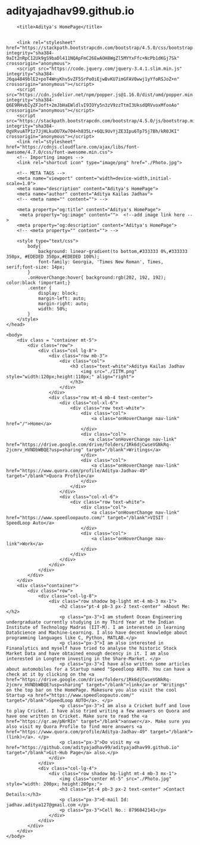 # adityajadhav99.github.io
<!DOCTYPE html>
<html>
    <head>

        <title>Aditya's HomePage</title>


        <link rel="stylesheet" href="https://stackpath.bootstrapcdn.com/bootstrap/4.5.0/css/bootstrap.min.css" integrity="sha384-9aIt2nRpC12Uk9gS9baDl411NQApFmC26EwAOH8WgZl5MYYxFfc+NcPb1dKGj7Sk" crossorigin="anonymous">
		<script src="https://code.jquery.com/jquery-3.4.1.slim.min.js" integrity="sha384-J6qa4849blE2+poT4WnyKhv5vZF5SrPo0iEjwBvKU7imGFAV0wwj1yYfoRSJoZ+n" crossorigin="anonymous"></script>
		<script src="https://cdn.jsdelivr.net/npm/popper.js@1.16.0/dist/umd/popper.min.js" integrity="sha384-Q6E9RHvbIyZFJoft+2mJbHaEWldlvI9IOYy5n3zV9zzTtmI3UksdQRVvoxMfooAo" crossorigin="anonymous"></script>
		<script src="https://stackpath.bootstrapcdn.com/bootstrap/4.5.0/js/bootstrap.min.js" integrity="sha384-OgVRvuATP1z7JjHLkuOU7Xw704+h835Lr+6QL9UvYjZE3Ipu6Tp75j7Bh/kR0JKI" crossorigin="anonymous"></script>
		<link rel="stylesheet" href="https://cdnjs.cloudflare.com/ajax/libs/font-awesome/4.7.0/css/font-awesome.min.css">
        <!-- Importing images -->
        <link rel="shortcut icon" type="image/png" href="./Photo.jpg">
       
        <!-- META TAGS -->
        <meta name="viewport" content="width=device-width,initial-scale=1.0">
        <meta name="description" content="Aditya's HomePage">
        <meta name="author" content="Aditya Kailas Jadhav">
        <!-- <meta name="" content=""> -->
       
        <meta property="og:title" content="Aditya's HomePage">
         <meta property="og:image" content="">  <!--add image link here -->
        <meta property="og:description" content="Aditya's HomePage">
        <!-- <meta property="" content=""> --> 

        <style type="text/css">
            body{
                background: linear-gradient(to bottom,#333333 0%,#333333 350px, #EDEDED 350px,#EDEDED 100%);
                font-family: Georgia, 'Times New Roman', Times, serif;font-size: 14px;
            }
            .onHoverChange:hover{ background:rgb(202, 192, 192); color:black !important;}
            .center {
                display: block;
                margin-left: auto;
                margin-right: auto;
                width: 50%;
            }
        </style>
    </head>
    
    <body>
        <div class = "container mt-5">
            <div class="row">
                <div class="col lg-8">
                    <div class="row mb-3">
                        <div class="col">
                            <h3 class="text-white">Aditya Kailas Jadhav
                                <img src="./IITM.png" style="width:120px;height:110px;" align="right">
                            </h3>  
                        </div>
                    </div>
                    <div class="row mt-4 mb-4 text-center">
                        <div class="col-xl-6">
                            <div class="row text-white">
                                <div class="col">
                                    <a class="onHoverChange nav-link" href="/">Home</a>
                                </div>
                                <div class="col">
                                   <a class="onHoverChange nav-link" href="https://drive.google.com/drive/folders/1Rk6djCwseVGNkRq-2jcmrv_HVNDbWBQE?usp=sharing" target="/blank">Writings</a> 
                                </div>
                                <div class="col">
                                    <a class="onHoverChange nav-link" href="https://www.quora.com/profile/Aditya-Jadhav-49" target="/blank">Quora Profile</a> 
                                </div>
                            </div>
                        </div>
                        <div class="col-xl-6">
                            <div class="row text-white">
                                <div class="col">
                                    <a class="onHoverChange nav-link" href="https://www.speedloopauto.com/" target="/blank">VISIT : SpeedLoop Auto</a> 
                                </div>
                                <div class="col">
                                    <a class="onHoverChange nav-link">Work</a> 
                                </div>
                            </div>
                        </div>
                    </div>
                </div>
            </div>
        </div>
        <div class="container">
            <div class="row">
                <div class="col-lg-8">
                    <div class="row shadow bg-light mt-4 mb-3 mx-1">
                        <h2 class="pt-4 pb-3 px-2 text-center" >About Me:</h2>
                        <p class="px-3">I am student Ocean Engineering undergraduate currently studying in my Third Year at the Indian Institute of Technology Madras (IIT-M). I am interested in learning DataScience and Machine-Learning. I also have decent knowledge about programming languages like C, Python, MATLAB.</p>
                        <p class="px-3">I am also interested in Finanalytics and myself have tried to analyse the historic Stock Market Data and have obtained enough decency in it. I am also interested in Longterm investing in the Share-Market. </p>
                        <p class="px-3">I have also written some articles about automobiles for a Startup named "Speedloop AUTO. You can have a check at it by clicking on the <a href="https://drive.google.com/drive/folders/1Rk6djCwseVGNkRq-2jcmrv_HVNDbWBQE?usp=sharing" target="/blank">link</a> or "Writings" on the top bar on the HomePage. Makesure you also visit the cool Startup <a href="https://www.speedloopauto.com/" target="/blank">SpeedLoop AUTO</a>. </p>
                        <p class="px-3">I am also a Cricket buff and love to play Cricket. I have also tried writing a few answers on Quora and have one written on Cricket. Make sure to read the <a href="https://qr.ae/pNrRIn" target="/blank">answer</a>. Make sure you also visit my Quora Profile to find more answers <a href="https://www.quora.com/profile/Aditya-Jadhav-49" target="/blank">(link)</a>. </p>
                        <p class="px-3">Do visit my <a href="https://github.com/adityajadhav99/adityajadhav99.github.io" target="/blank">Git-Hub Page</a> also.</p>
                    </div>
                </div>
                <div class="col-lg-4">
                    <div class="row shadow bg-light mt-4 mb-3 mx-1">
                        <img class="center mt-5" src="./Photo.jpg" style="width: 200px; height:200px;">
                        <h3 class="pt-4 pb-3 px-2 text-center" >Contact Details:</h3>
                        <p class="px-3">E-mail Id: jadhav.aditya127@gmail.com </p>
                        <p class="px-3">Cell No.: 8796042141</p>
                    </div>
                </div>
            </div>
        </div>
    </body>
</html>

